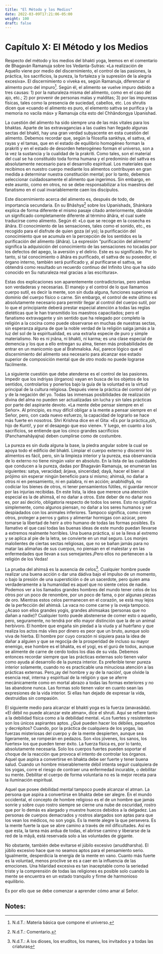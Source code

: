 ```yaml
---
title: "El Método y los Medios"
date: 2022-03-09T17:21:06-05:00
weight: 100
draft: false
---
```


# Capítulo X: El Método y los Medios

Respecto del método y los medios del bhakti yoga, leemos en el comentario de Bhagaván Ramanuja sobre los Vedanta-Sutras: «La realización de Aquello viene por medio del discernimiento, el control de las pasiones, la práctica, los sacrificios, la pureza, la fortaleza y la supresión de la alegría excesiva». El discernimiento o viveka es, según Ramanuja, diferenciar el alimento puro del impuro[^1]. Según él, el alimento se vuelve impuro debido a tres causas: 1\) por la naturaleza misma del alimento, como en el caso del ajo, etc.; 2\) por provenir de personas malas y malditas; 3\) por las impurezas físicas, tales como la presencia de suciedad, cabellos, etc. Los shrutis dicen que «cuando el alimento es puro, el elemento sattva se purifica y la memoria no vacila más» y Ramanuja cita esto del Chhândongya Upanishad.

La cuestión del alimento ha sido siempre una de las más vitales para los bhaktas. Aparte de las extravagancias a las cuales han llegado algunas sectas del bhakti, hay una gran verdad subyacente en esta cuestión del alimento. Debemos recordar que, según la filosofía sankhya, el sattva, el rayas y el tamas, que en el estado de equilibrio homogéneo forman la prakriti y en el estado de desorden heterogéneo forman el universo, son a la vez la sustancia y la cualidad de la prakriti. Como tales, son el material del cual se ha constituido toda forma humana y el predominio del sattva es absolutamente necesario para el desarrollo espiritual. Los materiales que recibimos en nuestro cuerpo mediante los alimentos contribuyen en gran medida a determinar nuestra constitución mental; por lo tanto, debemos seleccionar cuidadosamente el alimento que ingerimos. Sin embargo, en este asunto, como en otros, no se debe responsabilizar a los maestros del fanatismo en el cual invariablemente caen los discípulos.

Este discernimiento acerca del alimento es, después de todo, de importancia secundaria. En su Bhâshya[^2] sobre los Upanishads, Shánkara explica de forma diferente el mismo pasaje citado anteriormente, dándole un significado completamente diferente al término âhâra, el cual suele traducirse como alimento. Según él: «Lo que se recoge en la cosecha es âhâra. El conocimiento de las sensaciones, tales como el sonido, etc., es recogido para el disfrute de quien goza \(el yo\); la purificación del conocimiento que se acumula en la percepción de los sentidos es la purificación del alimento \(âhâra\). La expresión “purificación del alimento” significa la adquisición del conocimiento de las sensaciones no tocadas por los defectos del apego, la aversión y el delirio. Este es su significado. Por lo tanto, si tal conocimiento o âhâra es purificado, el sattva de su poseedor, el órgano interno, también será purificado y, al purificarse el sattva, se obtendrá como resultado un recuerdo continuo del Infinito Uno que ha sido conocido en Su naturaleza real gracias a las escrituras».

Estas dos explicaciones son aparentemente contradictorias, pero ambas son verdaderas y necesarias. El manejo y el control de lo que llamamos cuerpo sutil, es decir la mente, son sin duda alguna, funciones superiores al dominio del cuerpo físico o carne. Sin embargo, el control de este último es absolutamente necesario para permitir llegar al control del cuerpo sutil, por lo que el principiante deberá prestar especial atención a todas las reglas dietéticas que le han transmitido los maestros capacitados; pero el fanatismo extravagante y sin sentido que ha relegado por completo la religión a la cocina como puede observarse en muchas de nuestras sectas, sin esperanza alguna de que la noble verdad de la religión salga jamás a la luz del sol de la espiritualidad, es una extraña especie de puro y simple materialismo. No es ni jnâna, ni bhakti, ni karma; es una clase especial de demencia y los que a ello entregan su alma, tienen más probabilidades de entrar en un manicomio que al Brahmaloka. Así, parece lógico que el discernimiento del alimento sea necesario para alcanzar ese estado superior de composición mental que de otro modo no puede lograrse fácilmente.

La siguiente cuestión que debe atenderse es el control de las pasiones. Impedir que los indriyas \(órganos\) vayan en busca de los objetos de los sentidos, controlarlos y ponerlos bajo la guía de la voluntad es la virtud principal de la cultura religiosa. Después viene la práctica del control del yo y de la negación del yo. Todas las inmensas posibilidades de realización divina del alma no pueden ser actualizadas sin lucha y sin tales prácticas por parte del aspirante devoto. «La mente debe pensar siempre en el Señor». Al principio, es muy difícil obligar a la mente a pensar siempre en el Señor, pero, con cada nuevo esfuerzo, la capacidad de lograrlo se hace más fuerte en nosotros. Shri Krishna dice en el Gita: «Es por la práctica,¡oh, hijo de Kunti\!, y por el desapego que eso viene». Y luego, en cuanto a los sacrificios, se entiende que los cinco grandes sacrificios \(Panchamahâyajna\) deben cumplirse como de costumbre.

La pureza es sin duda alguna la base, la piedra angular sobre la cual se apoya todo el edificio del bhakti. Limpiar el cuerpo externo y discernir los alimentos es fácil, pero, sin la limpieza interior y la pureza, esa observancia de lo externo no tiene ningún valor en absoluto. En la lista de las cualidades que conducen a la pureza, dadas por Bhagaván Ramanuja, se enumeran las siguientes: satya, veracidad; ârjava, sinceridad; dayâ, hacer el bien al prójimo sin esperar ningún beneficio para sí mismo; ahimsâ, no dañar a otros ni en pensamiento, ni en palabra, ni en acción; anabhidhyâ, no codiciar los bienes de otros, ni tener pensamientos fútiles, ni guardar rencor por las injurias recibidas. En este lista, la idea que merece una atención especial es la de ahimsâ, el no dañar a otros. Este deber de no dañar nos es, por así decirlo, obligatoria respecto de todos los seres. Esto no significa simplemente, como algunos piensan, no dañar a los seres humanos y ser despiadados con los animales inferiores. Tampoco significa, como creen otros, proteger a perros y gatos y alimentar hormigas con azúcar, pero tomarse la libertad de herir a otro humano de todas las formas posibles. Es llamativo el que casi todas las buenas ideas de este mundo puedan llevarse a extremos realmente horribles. Una buena práctica, si se la lleva al extremo y se aplica al pie de la letra, se convierte en un mal seguro. Los monjes malolientes de ciertas sectas religiosas, que no se bañan jamás para no matar las alimañas de sus cuerpos, no piensan en el malestar y en las enfermedades que llevan a sus semejantes.¡Pero ellos no pertenecen a la religión de los Vedas\!

La prueba del ahimsâ es la ausencia de celos[^3]. Cualquier hombre puede realizar una buena acción o dar una dádiva bajo el impulso de un momento, o bajo la presión de una superstición o de un sacerdote, pero quien ama verdaderamente a la humanidad es aquel que no siente celos de nadie. Podemos ver a los llamados grandes hombres del mundo tener celos de los otros por un poco de renombre, por un poco de fama, o por algunas piezas de oro. Mientras estos celos permanecen en el corazón, se está muy lejos de la perfección del ahimsâ. La vaca no come carne y la oveja tampoco. ¿Acaso son ellos grandes yogis, grandes ahimsakas \(personas que no dañan a nadie\)? Cualquier tonto puede abstenerse de comer esto o aquello, pero, seguramente, no tendrá por ello mayor distinción que la de un animal herbívoro. El hombre que engaña sin piedad a la viuda y al huérfano y que realiza los actos más viles por dinero es peor que un bruto, aunque solo viva de hierba. El hombre por cuyo corazón ni siquiera pasa la idea de dañar a alguien y que se regocija de la prosperidad de incluso su mayor enemigo, ese hombre es el bhakta, es el yogi, es el gurú de todos, aunque se alimente de carne de cerdo todos los días de su vida. Debemos entonces recordar siempre que las prácticas externas solo tienen valor como ayuda al desarrollo de la pureza interior. Es preferible tener pureza interior solamente, cuando no es practicable una minuciosa atención a las prácticas externas. Pero,¡ay del hombre y ay de la nación\!, que olvide la esencia real, interna y espiritual de la religión y que se aferre mecánicamente como en mortal abrazo a todas las formas exteriores y no las abandone nunca. Las formas solo tienen valor en cuanto sean las expresiones de la vida interior. Si ellas han dejado de expresar la vida, destruidlas sin compasión.

El siguiente medio para alcanzar el bhakti yoga es la fuerza \(anavasâda\). «El débil no puede alcanzar este atman», dice el shruti. Aquí se refiere tanto a la debilidad física como a la debilidad mental. «Los fuertes y resistentes» son los únicos aspirantes aptos. ¿Qué pueden hacer los débiles, pequeños y decrépitos? Cuando, por la práctica de cualquiera de los yogas, las fuerzas misteriosas del cuerpo y de la mente despierten, aunque sea ligeramente, se romperán en pedazos. Son «los jóvenes, los sanos, los fuertes» los que pueden tener éxito. La fuerza física es, por lo tanto, absolutamente necesaria. Solo los cuerpos fuertes pueden soportar el choque de la reacción que provoca el intento de controlar los órganos. Aquel que aspira a convertirse en bhakta debe ser fuerte y tener buena salud. Cuando un hombre miserablemente débil intenta seguir cualquiera de los yogas, corre el riesgo de contraer una enfermedad incurable, o debilitar su mente. Debilitar el cuerpo de forma voluntaria no es la mejor receta para la iluminación espiritual.

Aquel que posee debilidad mental tampoco puede alcanzar el atman. La persona que aspira a convertirse en bhakta debe ser alegre. En el mundo occidental, el concepto de hombre religioso es el de un hombre que jamás sonríe y sobre cuyo rostro siempre se cierne una nube de oscuridad, rostro que por lo demás es alargado y muestre huecos debidos a la delgadez. Las personas de cuerpos demacrados y rostros alargados son aptas para que los vean los médicos, no son yogis. Es la mente alegre la que persevera. Es la mente fuerte la que se abre camino a través de mil dificultades. Así es que esta, la tarea más ardua de todas, el abrirse camino y liberarse de la red de la mâyâ, está reservada solo a las voluntades de gigante.

No obstante, también debe evitarse el júbilo excesivo \(anuddharsha\). El júbilo excesivo hace que no seamos aptos para el pensamiento serio. Igualmente, desperdicia la energía de la mente en vano. Cuanto más fuerte es la voluntad, menos proclive se es a caer en la influencia de las emociones. Una hilaridad excesiva es tan inaceptable como la seriedad triste y la comprensión de todas las religiones es posible solo cuando la mente se encuentra en un estado tranquilo y firme de harmonioso equilibrio.

Es por ello que se debe comenzar a aprender cómo amar al Señor.

## Notes:

[^1]: N.d.T.: Materia básica que compone el universo.

[^2]: N.d.T.: Comentario.

[^3]: N.d.T.: A los dioses, los eruditos, los manes, los invitados y a todas las criaturas
